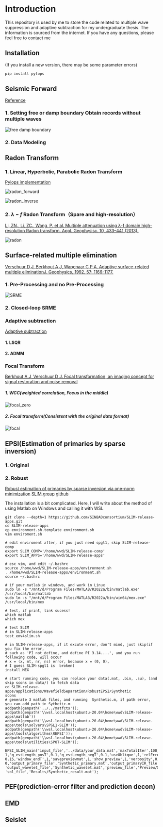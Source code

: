 # Introduction

This repository is used by me to store the code related to multiple wave suppression and adaptive subtraction for my undergraduate thesis. The information is sourced from the internet. If you have any questions, please feel free to contact me

## Installation
(If you install a new version, there may be some parameter errors)
```python
pip install pylops
```

## Seismic Forward

[Reference](https://github.com/DIG-Kaust/Adaptive-subtraction/blob/master/notebooks/Data_Modeling.ipynb)

### 1. Setting free or damp boundary Obtain records without multiple waves

![free damp boundary](https://github.com/Lipeng-Lai/Mutiples_Suppression/blob/main/images/free_damp_boundary.png)

### 2. Data Modeling

## Radon Transform

### 1. Linear, Hyperbolic, Parabolic Radon Transform

[Pylops implementation](https://pylops.readthedocs.io/en/stable/api/generated/pylops.signalprocessing.FourierRadon2D.html)

![radon_forward](https://github.com/Lipeng-Lai/Mutiples_Suppression/blob/main/images/radon_forward.png)

![radon_inverse](https://github.com/Lipeng-Lai/Mutiples_Suppression/blob/main/images/radon_inverse.png)

### 2. $\lambda-f$ Radon Transform（Spare and high-resolution）

[Li, ZN., Li, ZC., Wang, P. et al. Multiple attenuation using λ-f domain high-resolution Radon transform. Appl. Geophysisc. 10, 433–441 (2013).](https://doi.org/10.1007/s11770-013-0405-1)

![radon](https://github.com/Lipeng-Lai/Mutiples_Suppression/blob/main/images/radon.png)


## Surface-related multiple elimination

[Verschuur D J, Berkhout A J, Wapenaar C P A. Adaptive surface-related multiple eliminationJ. Geophysics, 1992, 57: 1166-1177.](https://library.seg.org/doi/abs/10.1190/1.1443330)

### 1. Pre-Processing and no Pre-Processing

![SRME](https://github.com/Lipeng-Lai/Mutiples_Suppression/blob/main/images/SRME.png)

### 2. Closed-loop SRME

### Adaptive subtraction

[Adaptive subtraction](https://github.com/DIG-Kaust/Adaptive-subtraction/blob/master/notebooks/Adaptive_Subtraction.ipynb)
#### 1.  LSQR

#### 2.  ADMM

### Focal Transform

[Berkhout A J, Verschuur D J. Focal transformation, an imaging concept for signal restoration and noise removal](https://library.seg.org/doi/abs/10.1190/1.2356996)

##### 1. WCC(weighted correlation, Focus in the middle) 

![focal_zero](https://github.com/Lipeng-Lai/Mutiples_Suppression/blob/main/images/focal_zero.png)

##### 2. Focal transform(Consistent with the original data format)

![focal](https://github.com/Lipeng-Lai/Mutiples_Suppression/blob/main/images/focal.png)

## EPSI(Estimation of primaries by sparse inversion)

### 1. Original

### 2. Robust 
[Robust estimation of primaries by sparse inversion via one-norm minimization](https://library.seg.org/doi/10.1190/geo2012-0097.1)
[SLIM group](https://slim.gatech.edu/SoftwareDemos/applications/WavefieldSeparation/RobustEPSI/example.html)
[github](https://github.com/SINBADconsortium/SLIM-release-apps)

The installation is a bit complicated. Here, I will write about the method of using Matlab on Windows and calling it with WSL

```
git clone --depth=1 https://github.com/SINBADconsortium/SLIM-release-apps.git
cd SLIM-release-apps
cp environment.sh.template environment.sh
vim enviroment.sh

# edit enviroment after, if you just need spgl1, skip SLIM-release-comp
export SLIM_COMP='/home/wwd/SLIM-release-comp'
export SLIM_APPS='/home/wwd/SLIM-release-apps'

# esc vim, and edit ~/.bashrc
source /home/wwd/SLIM-release-apps/environment.sh
. /home/wwd/SLIM-release-apps/environment.sh
source ~/.bashrc
```

```
# if your matlab in windows, and work in Linux
sudo ln -s "/mnt/d/Program Files/MATLAB/R2022a/bin/matlab.exe" /usr/local/bin/matlab
sudo ln -s "/mnt/d/Program Files/MATLAB/R2022a/bin/win64/mex.exe" /usr/local/bin/mex

# test, if print, link sucess!
which matlab
which mex
```

```
# test SLIM
# in SLIM-release-apps
test_env4slim.sh

# in SLIM-release-apps, if it excute error, don't mind, just skip(if you fix the error,
# such as 'PI not define, and define PI 3.14....', and you run following code, will occur
# x = (x, nt, nr, ns) error, because x = (0, 0),
# I guess SLIM-spgl1 is  broken) 
install_MEX

# start running code, you can replace your data(.mat, .bin, .su), (and skip scons in data/) to fetch data
cd SLIM-release-apps/applications/WavefieldSeparation/RobustEPSI/Synthetic
scons
# generate 3 matlab files, and running  Synthetic.m, if path error, you can add path in Sythetic.m
addpath(genpath('../../matfcts'));
addpath(genpath('\\wsl.localhost\ubuntu-20.04\home\wwd\SLIM-release-apps\matlab'))
addpath(genpath('\\wsl.localhost\ubuntu-20.04\home\wwd\SLIM-release-apps\tools\solvers\SPGL1-SLIM'));
addpath(genpath('\\wsl.localhost\ubuntu-20.04\home\wwd\SLIM-release-apps\tools\algorithms\REPSI'));
addpath(genpath('\\wsl.localhost\ubuntu-20.04\home\wwd\SLIM-release-apps\tools\utilities\SPOT-SLIM'));

EPSI_SLIM_main('input_file','../data/your_data.mat','maxTotalIter',100,'padtime',11,'topmuteT',
1,'q_estLength_posT',0.1,'q_estLength_negT',0.1,'useOblique',1,'relError',0.05,'window_startT',
0.15,'window_endT',1,'savepreviewmat',1,'show_preview',1,'verbosity',0,'useSparsity',0,'parallel',
0,'output_primary_file','Synthetic_primary.mat','output_primaryIR_file','Synthetic_primaryIR.mat',
'output_wavelet_file','Synthetic_wavelet.mat','preview_file','Preview/Synthetic_preview.mat',
'sol_file','Results/Synthetic_result.mat');

```

## PEF(prediction-error filter and prediction decon)

## EMD


## Seislet
